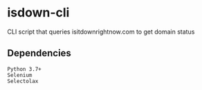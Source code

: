 # isdown-cli
CLI script that queries isitdownrightnow.com to get domain status

## Dependencies
``` 
Python 3.7+
Selenium
Selectolax
```